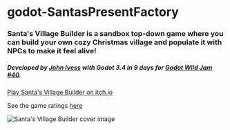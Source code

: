 # godot-SantasPresentFactory
### Santa's Village Builder is a sandbox top-down game where you can build your own cozy Christmas village and populate it with NPCs to make it feel alive!
##### Developed by [John Ivess](https://www.youtube.com/c/JohnIvess) with Godot 3.4 in 9 days for [Godot Wild Jam #40](https://itch.io/jam/godot-wild-jam-40).

[Play Santa's Village Builder on itch.io](https://ivess.itch.io/santas-village-builder)

See the game ratings [here](https://itch.io/jam/godot-wild-jam-40/rate/1323103)

![Santa's Village Builder cover image](https://img.itch.zone/aW1nLzc3MDc3MjUucG5n/315x250%23c/2AXJoQ.png)
